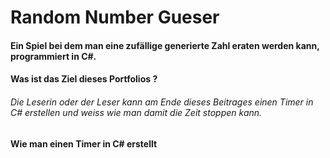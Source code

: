 #  Random Number Gueser
#### Ein Spiel bei dem man eine zufällige generierte Zahl eraten werden kann, programmiert in C#.

#### Was ist das Ziel dieses Portfolios ?
###### Die Leserin oder der Leser kann am Ende dieses Beitrages einen Timer in C# erstellen und weiss wie man damit die Zeit stoppen kann. 

#### Wie man einen Timer in C# erstellt
